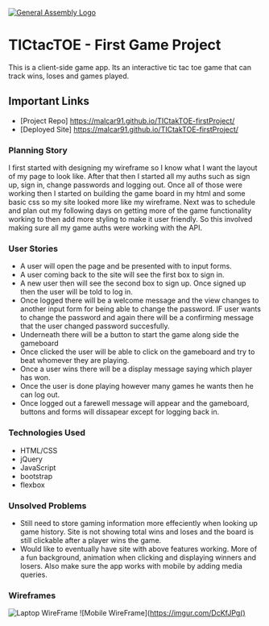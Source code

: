 [![General Assembly Logo](https://camo.githubusercontent.com/1a91b05b8f4d44b5bbfb83abac2b0996d8e26c92/687474703a2f2f692e696d6775722e636f6d2f6b6538555354712e706e67)](https://generalassemb.ly/education/web-development-immersive)

# TICtacTOE - First Game Project

This is a client-side game app. Its an interactive tic tac toe game that can track wins, loses and games played.

## Important Links
- [Project Repo] https://malcar91.github.io/TICtakTOE-firstProject/
- [Deployed Site] https://malcar91.github.io/TICtakTOE-firstProject/


### Planning Story

I first started with designing my wireframe so I know what I want the layout of my page to look like. After that then I started all my auths such as sign up, sign in, change passwords and logging out. Once all of those were working then I started on building the game board in my html and some basic css so my site looked more like my wireframe. Next was to schedule and plan out my following days on getting more of the game functionality working to then add more styling to make it user friendly. So this involved making sure all my game auths were working with the API.


### User Stories

- A user will open the page and be presented with to input forms.
- A user coming back to the site will see the first box to sign in.
- A new user then will see the second box to sign up. Once signed up then the user will be told to log in.
- Once logged there will be a welcome message and the view changes to another input form for being able to change the password. IF user wants to change the password and again there will be a confirming message that the user changed password succesfully.
- Underneath there will be a button to start the game along side the gameboard
- Once clicked the user will be able to click on the gameboard and try to beat whomever they are playing.
- Once a user wins there will be a display message saying which player has won.
- Once the user is done playing however many games he wants then he can log out.
- Once logged out a farewell message will appear and the gameboard, buttons and forms will dissapear except for logging back in.



### Technologies Used

- HTML/CSS
- jQuery
- JavaScript
- bootstrap
- flexbox

### Unsolved Problems

- Still need to store gaming information more effeciently when looking up game history. Site is not showing total wins and loses and the board is still clickable after a player wins the game.
- Would like to eventually have site with above features working. More of a fun background, animation when clicking and displaying winners and losers. Also make sure the app works with mobile by adding media queries.


### Wireframes
![Laptop WireFrame](https://imgur.com/WRwOCG6)
![Mobile WireFrame](https://imgur.com/DcKfJPg()
